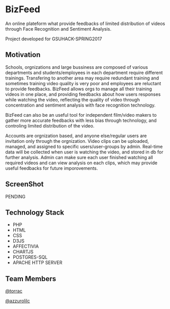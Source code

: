 
BizFeed
======
An online plateform what provide feedbacks of limited distribution of videos through Face Recognition and Sentiment Analysis.

Project developed for GSUHACK-SPRING2017

Motivation
------
Schools, orgnizations and large bussiness are composed of various departments and students/employees in each department require different trainings. Transfering to another area may require redundant training and sometimes training video quality is very poor and employees are reluctant to provide feedbacks. BizFeed allows orgs to manage all their training videos in one place, and providing feedbacks about how users responses while watching the video, reflecting the quality of video through concentration and sentiment analysis with face recognition technology.

BizFeed can also be an useful tool for independent film/video makers to gather more accurate feedbacks with less bias through technology, and controling limited distribution of the video.

Accounts are orgnization based, and anyone else/regular users are invitation only through the orgnization. Video clips can be uploaded, managed, and assigned to specific users/user-groups by admin. Real-time data will be collected when user is watching the video, and stored in db for further analysis. Admin can make sure each user finished watching all required videos and can view analysis on each clips, which may provide useful feedbacks for future imporovements.

ScreenShot
------
PENDING


Technology Stack
------
* PHP
* HTML
* CSS
* D3JS
* AFFECTIVIA
* CHARTJS
* POSTGRES-SQL
* APACHE HTTP SERVER



Team Members
------
[@torrac](https://github.com/torrac)

[@azzurolilc](https://github.com/azzurolilc)

